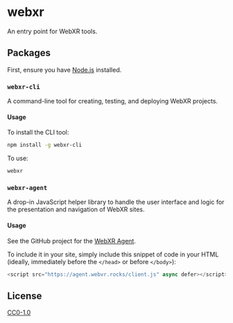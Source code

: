 # webxr

An entry point for WebXR tools.


## Packages

First, ensure you have [Node.js](https://nodejs.org/en/download/) installed.

### `webxr-cli`

A command-line tool for creating, testing, and deploying WebXR projects.

#### Usage

To install the CLI tool:

```sh
npm install -g webxr-cli
```

To use:

```sh
webxr
```

### `webxr-agent`

A drop-in JavaScript helper library to handle the user interface and logic for the presentation and navigation of WebXR sites.

#### Usage

See the GitHub project for the [WebXR Agent](https://github.com/webvrrocks/webvr-agent).

To include it in your site, simply include this snippet of code in your HTML (ideally, immediately before the `</head>` or before `</body>`):

```js
<script src="https://agent.webvr.rocks/client.js" async defer></script>
```


## License

[CC0-1.0](LICENSE.md)
